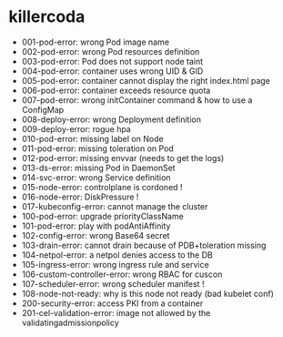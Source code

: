 # killercoda

- 001-pod-error: wrong Pod image name
- 002-pod-error: wrong Pod resources definition
- 003-pod-error: Pod does not support node taint
- 004-pod-error: container uses wrong UID & GID
- 005-pod-error: container cannot display the right index.html page
- 006-pod-error: container exceeds resource quota
- 007-pod-error: wrong initContainer command & how to use a ConfigMap
- 008-deploy-error: wrong Deployment definition
- 009-deploy-error: rogue hpa
- 010-pod-error: missing label on Node
- 011-pod-error: missing toleration on Pod
- 012-pod-error: missing envvar (needs to get the logs)
- 013-ds-error: missing Pod in DaemonSet
- 014-svc-error: wrong Service definition
- 015-node-error: controlplane is cordoned !
- 016-node-error: DiskPressure !
- 017-kubeconfig-error: cannot manage the cluster
- 100-pod-error: upgrade priorityClassName
- 101-pod-error: play with podAntiAffinity
- 102-config-error: wrong Base64 secret
- 103-drain-error: cannot drain because of PDB+toleration missing
- 104-netpol-error: a netpol denies access to the DB
- 105-ingress-error: wrong ingress rule and service
- 106-custom-controller-error: wrong RBAC for cuscon
- 107-scheduler-error: wrong scheduler manifest !
- 108-node-not-ready: why is this node not ready (bad kubelet conf)
- 200-security-error: access PKI from a container
- 201-cel-validation-error: image not allowed by the validatingadmissionpolicy
